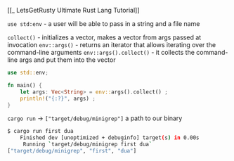 [[_ LetsGetRusty Ultimate Rust Lang Tutorial]]

`use std:env` - a user will be able to pass in a string and a file name

`collect()` - initializes a vector, makes a vector from args passed at invocation
`env::args()` - returns an iterator that allows iterating over the command-line arguments
`env::args().collect()` - it collects the command-line args and put them into the vector

```rust
use std::env;

fn main() {
	let args: Vec<String> = env::args().collect() ;
	println!("{:?}", args) ;
}
```

`cargo run`  -> `["target/debug/minigrep"]` a path to our binary
```bash
$ cargo run first dua
    Finished dev [unoptimized + debuginfo] target(s) in 0.00s
     Running `target/debug/minigrep first dua`
["target/debug/minigrep", "first", "dua"]
```




